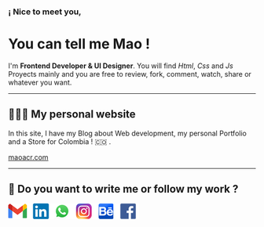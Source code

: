 ### ¡ Nice to meet you,
# You can tell me **Mao** ! 

I'm **Frontend Developer & UI Designer**. You will find _Html_, _Css_ and _Js_ Proyects mainly and you are free to review, fork, comment, watch, share or whatever you want.

***
## 👨🏻‍💻  My personal website

In this site, I have my Blog about Web development, my personal Portfolio and a Store for Colombia ! 🇨🇴 .  

[maoacr.com](https://maoacr.com)
***

## 💬 Do you want to write me or follow my work ?
[![Icono de G-mail](./src/icons/gmail.png)](mailto:maoacr@gmail.com)[![Icono de LinkedIn](./src/icons/linkedin.png)](https://www.linkedin.com/in/maoacr/)[![Icono de Whatsapp](./src/icons/whatsapp.png)](https://wa.link/fgmhe9)[![Icono de Instagram](./src/icons/instagram.png)](https://www.instagram.com/maoacr/)[![Icono de Behance](./src/icons/behance.png)](https://www.behance.net/mariocrespo)[![Icono de Facebook](./src/icons/facebook.png)](https://www.facebook.com/maoacr)
